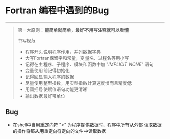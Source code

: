 #  Fortran 编程中遇到的Bug
---------

> 第一大原则：**能简单就简单，最好不用写注释就可以看懂**
> 
> 书写规范
> 
> * 程序开头说明程序作用，并列数据字典
> * 大写Fortran保留字和常量，变量名、过程名等用小写
> * 记得在主程序、子程序、模块和函数中加 "*IMPLICIT NONE*" 语句
> * 变量使用前记得初始化
> * 记得回显输入程序的数据
> * 尽量使用整型指数，用实型指数计算速度慢而且精度低
> * 用圆括号使赋值语句功能更清晰
> * 输出数据最好带单位

## Bug ##

* 在shell中当用重定向符 "<" 为程序提供数据时，程序中所有从外部
  读取数据的操作将都从用重定向符定向的文件中读取数据

